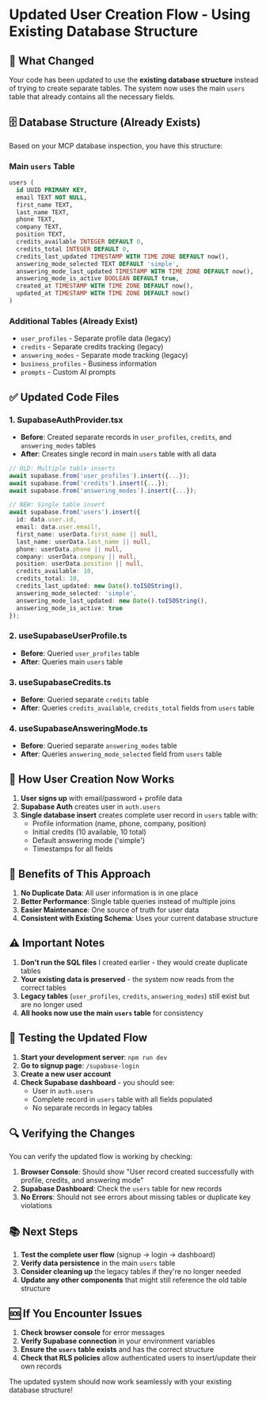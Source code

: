 # Updated User Creation Flow - Using Existing Database Structure

## 🔄 **What Changed**

Your code has been updated to use the **existing database structure** instead of trying to create separate tables. The system now uses the main `users` table that already contains all the necessary fields.

## 🗄️ **Database Structure (Already Exists)**

Based on your MCP database inspection, you have this structure:

### **Main `users` Table**
```sql
users (
  id UUID PRIMARY KEY,
  email TEXT NOT NULL,
  first_name TEXT,
  last_name TEXT,
  phone TEXT,
  company TEXT,
  position TEXT,
  credits_available INTEGER DEFAULT 0,
  credits_total INTEGER DEFAULT 0,
  credits_last_updated TIMESTAMP WITH TIME ZONE DEFAULT now(),
  answering_mode_selected TEXT DEFAULT 'simple',
  answering_mode_last_updated TIMESTAMP WITH TIME ZONE DEFAULT now(),
  answering_mode_is_active BOOLEAN DEFAULT true,
  created_at TIMESTAMP WITH TIME ZONE DEFAULT now(),
  updated_at TIMESTAMP WITH TIME ZONE DEFAULT now()
)
```

### **Additional Tables (Already Exist)**
- `user_profiles` - Separate profile data (legacy)
- `credits` - Separate credits tracking (legacy)
- `answering_modes` - Separate mode tracking (legacy)
- `business_profiles` - Business information
- `prompts` - Custom AI prompts

## ✅ **Updated Code Files**

### 1. **SupabaseAuthProvider.tsx**
- **Before**: Created separate records in `user_profiles`, `credits`, and `answering_modes` tables
- **After**: Creates single record in main `users` table with all data

```typescript
// OLD: Multiple table inserts
await supabase.from('user_profiles').insert({...});
await supabase.from('credits').insert({...});
await supabase.from('answering_modes').insert({...});

// NEW: Single table insert
await supabase.from('users').insert({
  id: data.user.id,
  email: data.user.email!,
  first_name: userData.first_name || null,
  last_name: userData.last_name || null,
  phone: userData.phone || null,
  company: userData.company || null,
  position: userData.position || null,
  credits_available: 10,
  credits_total: 10,
  credits_last_updated: new Date().toISOString(),
  answering_mode_selected: 'simple',
  answering_mode_last_updated: new Date().toISOString(),
  answering_mode_is_active: true
});
```

### 2. **useSupabaseUserProfile.ts**
- **Before**: Queried `user_profiles` table
- **After**: Queries main `users` table

### 3. **useSupabaseCredits.ts**
- **Before**: Queried separate `credits` table
- **After**: Queries `credits_available`, `credits_total` fields from `users` table

### 4. **useSupabaseAnsweringMode.ts**
- **Before**: Queried separate `answering_modes` table
- **After**: Queries `answering_mode_selected` field from `users` table

## 🚀 **How User Creation Now Works**

1. **User signs up** with email/password + profile data
2. **Supabase Auth** creates user in `auth.users`
3. **Single database insert** creates complete user record in `users` table with:
   - Profile information (name, phone, company, position)
   - Initial credits (10 available, 10 total)
   - Default answering mode ('simple')
   - Timestamps for all fields

## 🔧 **Benefits of This Approach**

1. **No Duplicate Data**: All user information is in one place
2. **Better Performance**: Single table queries instead of multiple joins
3. **Easier Maintenance**: One source of truth for user data
4. **Consistent with Existing Schema**: Uses your current database structure

## ⚠️ **Important Notes**

1. **Don't run the SQL files** I created earlier - they would create duplicate tables
2. **Your existing data is preserved** - the system now reads from the correct tables
3. **Legacy tables** (`user_profiles`, `credits`, `answering_modes`) still exist but are no longer used
4. **All hooks now use the main `users` table** for consistency

## 🧪 **Testing the Updated Flow**

1. **Start your development server**: `npm run dev`
2. **Go to signup page**: `/supabase-login`
3. **Create a new user account**
4. **Check Supabase dashboard** - you should see:
   - User in `auth.users`
   - Complete record in `users` table with all fields populated
   - No separate records in legacy tables

## 🔍 **Verifying the Changes**

You can verify the updated flow is working by checking:

1. **Browser Console**: Should show "User record created successfully with profile, credits, and answering mode"
2. **Supabase Dashboard**: Check the `users` table for new records
3. **No Errors**: Should not see errors about missing tables or duplicate key violations

## 📚 **Next Steps**

1. **Test the complete user flow** (signup → login → dashboard)
2. **Verify data persistence** in the main `users` table
3. **Consider cleaning up** the legacy tables if they're no longer needed
4. **Update any other components** that might still reference the old table structure

## 🆘 **If You Encounter Issues**

1. **Check browser console** for error messages
2. **Verify Supabase connection** in your environment variables
3. **Ensure the `users` table exists** and has the correct structure
4. **Check that RLS policies** allow authenticated users to insert/update their own records

The updated system should now work seamlessly with your existing database structure!
